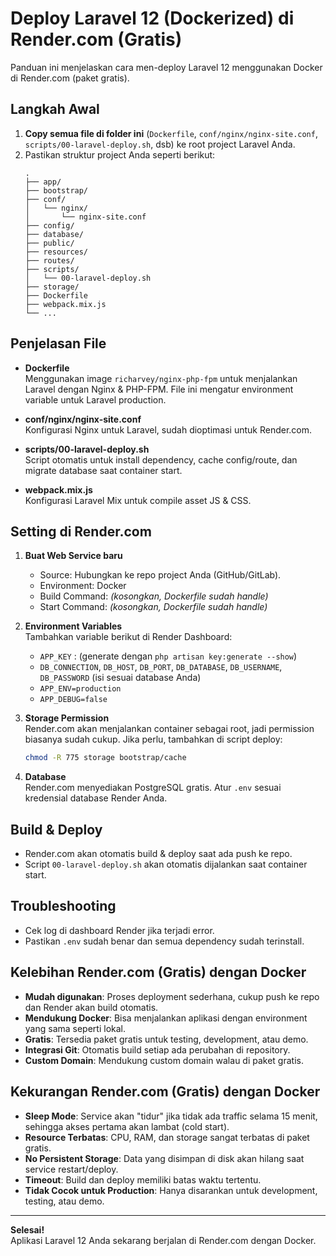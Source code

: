# Deploy Laravel 12 (Dockerized) di Render.com (Gratis)

Panduan ini menjelaskan cara men-deploy Laravel 12 menggunakan Docker di Render.com (paket gratis).

## Langkah Awal

1. **Copy semua file di folder ini** (`Dockerfile`, `conf/nginx/nginx-site.conf`, `scripts/00-laravel-deploy.sh`, dsb) ke root project Laravel Anda.
2. Pastikan struktur project Anda seperti berikut:
   ```
   .
   ├── app/
   ├── bootstrap/
   ├── conf/
   │   └── nginx/
   │       └── nginx-site.conf
   ├── config/
   ├── database/
   ├── public/
   ├── resources/
   ├── routes/
   ├── scripts/
   │   └── 00-laravel-deploy.sh
   ├── storage/
   ├── Dockerfile
   ├── webpack.mix.js
   └── ...
   ```

## Penjelasan File

- **Dockerfile**  
  Menggunakan image `richarvey/nginx-php-fpm` untuk menjalankan Laravel dengan Nginx & PHP-FPM. File ini mengatur environment variable untuk Laravel production.

- **conf/nginx/nginx-site.conf**  
  Konfigurasi Nginx untuk Laravel, sudah dioptimasi untuk Render.com.

- **scripts/00-laravel-deploy.sh**  
  Script otomatis untuk install dependency, cache config/route, dan migrate database saat container start.

- **webpack.mix.js**  
  Konfigurasi Laravel Mix untuk compile asset JS & CSS.

## Setting di Render.com

1. **Buat Web Service baru**

   - Source: Hubungkan ke repo project Anda (GitHub/GitLab).
   - Environment: Docker
   - Build Command: _(kosongkan, Dockerfile sudah handle)_
   - Start Command: _(kosongkan, Dockerfile sudah handle)_

2. **Environment Variables**  
   Tambahkan variable berikut di Render Dashboard:

   - `APP_KEY` : (generate dengan `php artisan key:generate --show`)
   - `DB_CONNECTION`, `DB_HOST`, `DB_PORT`, `DB_DATABASE`, `DB_USERNAME`, `DB_PASSWORD` (isi sesuai database Anda)
   - `APP_ENV=production`
   - `APP_DEBUG=false`

3. **Storage Permission**  
   Render.com akan menjalankan container sebagai root, jadi permission biasanya sudah cukup. Jika perlu, tambahkan di script deploy:

   ```bash
   chmod -R 775 storage bootstrap/cache
   ```

4. **Database**  
   Render.com menyediakan PostgreSQL gratis. Atur `.env` sesuai kredensial database Render Anda.

## Build & Deploy

- Render.com akan otomatis build & deploy saat ada push ke repo.
- Script `00-laravel-deploy.sh` akan otomatis dijalankan saat container start.

## Troubleshooting

- Cek log di dashboard Render jika terjadi error.
- Pastikan `.env` sudah benar dan semua dependency sudah terinstall.

## Kelebihan Render.com (Gratis) dengan Docker

- **Mudah digunakan**: Proses deployment sederhana, cukup push ke repo dan Render akan build otomatis.
- **Mendukung Docker**: Bisa menjalankan aplikasi dengan environment yang sama seperti lokal.
- **Gratis**: Tersedia paket gratis untuk testing, development, atau demo.
- **Integrasi Git**: Otomatis build setiap ada perubahan di repository.
- **Custom Domain**: Mendukung custom domain walau di paket gratis.

## Kekurangan Render.com (Gratis) dengan Docker

- **Sleep Mode**: Service akan "tidur" jika tidak ada traffic selama 15 menit, sehingga akses pertama akan lambat (cold start).
- **Resource Terbatas**: CPU, RAM, dan storage sangat terbatas di paket gratis.
- **No Persistent Storage**: Data yang disimpan di disk akan hilang saat service restart/deploy.
- **Timeout**: Build dan deploy memiliki batas waktu tertentu.
- **Tidak Cocok untuk Production**: Hanya disarankan untuk development, testing, atau demo.

---

**Selesai!**  
Aplikasi Laravel 12 Anda sekarang berjalan di Render.com dengan Docker.
